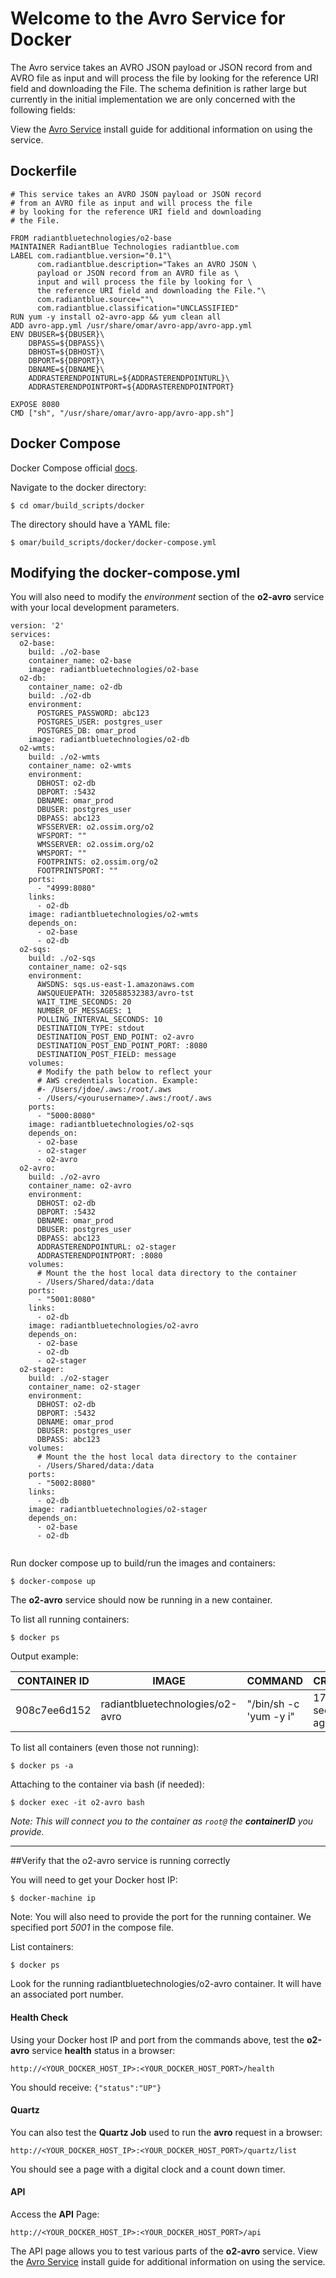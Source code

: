 # Welcome to the Avro Service for Docker

The Avro service takes an AVRO JSON payload or JSON record from and AVRO file as input and will process the file by looking for the reference URI field and downloading the File. The schema definition is rather large but currently in the initial implementation we are only concerned with the following fields:

View the [Avro Service](../install-guide/avro-app.md#Installation) install guide for additional information on using the service.

## Dockerfile
```
# This service takes an AVRO JSON payload or JSON record
# from an AVRO file as input and will process the file
# by looking for the reference URI field and downloading
# the File.

FROM radiantbluetechnologies/o2-base
MAINTAINER RadiantBlue Technologies radiantblue.com
LABEL com.radiantblue.version="0.1"\
      com.radiantblue.description="Takes an AVRO JSON \
      payload or JSON record from an AVRO file as \
      input and will process the file by looking for \
      the reference URI field and downloading the File."\
      com.radiantblue.source=""\
      com.radiantblue.classification="UNCLASSIFIED"
RUN yum -y install o2-avro-app && yum clean all
ADD avro-app.yml /usr/share/omar/avro-app/avro-app.yml
ENV DBUSER=${DBUSER}\
    DBPASS=${DBPASS}\
    DBHOST=${DBHOST}\
    DBPORT=${DBPORT}\
    DBNAME=${DBNAME}\
    ADDRASTERENDPOINTURL=${ADDRASTERENDPOINTURL}\
    ADDRASTERENDPOINTPORT=${ADDRASTERENDPOINTPORT}

EXPOSE 8080
CMD ["sh", "/usr/share/omar/avro-app/avro-app.sh"]

```

## Docker Compose

Docker Compose official [docs](https://docs.docker.com/compose/overview/).

Navigate to the docker directory:

```
$ cd omar/build_scripts/docker
```

The directory should have a YAML file:

```
$ omar/build_scripts/docker/docker-compose.yml
```
## Modifying the docker-compose.yml
You will also need to modify the *environment* section of the **o2-avro** service with your local development parameters.

```
version: '2'
services:
  o2-base:
    build: ./o2-base
    container_name: o2-base
    image: radiantbluetechnologies/o2-base
  o2-db:
    container_name: o2-db
    build: ./o2-db
    environment:
      POSTGRES_PASSWORD: abc123
      POSTGRES_USER: postgres_user
      POSTGRES_DB: omar_prod
    image: radiantbluetechnologies/o2-db
  o2-wmts:
    build: ./o2-wmts
    container_name: o2-wmts
    environment:
      DBHOST: o2-db
      DBPORT: :5432
      DBNAME: omar_prod
      DBUSER: postgres_user
      DBPASS: abc123
      WFSSERVER: o2.ossim.org/o2
      WFSPORT: ""
      WMSSERVER: o2.ossim.org/o2
      WMSPORT: ""
      FOOTPRINTS: o2.ossim.org/o2
      FOOTPRINTSPORT: ""
    ports:
      - "4999:8080"
    links:
      - o2-db
    image: radiantbluetechnologies/o2-wmts
    depends_on:
      - o2-base
      - o2-db
  o2-sqs:
    build: ./o2-sqs
    container_name: o2-sqs
    environment:
      AWSDNS: sqs.us-east-1.amazonaws.com
      AWSQUEUEPATH: 320588532383/avro-tst
      WAIT_TIME_SECONDS: 20
      NUMBER_OF_MESSAGES: 1
      POLLING_INTERVAL_SECONDS: 10
      DESTINATION_TYPE: stdout
      DESTINATION_POST_END_POINT: o2-avro
      DESTINATION_POST_END_POINT_PORT: :8080
      DESTINATION_POST_FIELD: message
    volumes:
      # Modify the path below to reflect your
      # AWS credentials location. Example:
      #- /Users/jdoe/.aws:/root/.aws
      - /Users/<yourusername>/.aws:/root/.aws
    ports:
      - "5000:8080"
    image: radiantbluetechnologies/o2-sqs
    depends_on:
      - o2-base
      - o2-stager
      - o2-avro
  o2-avro:
    build: ./o2-avro
    container_name: o2-avro
    environment:
      DBHOST: o2-db
      DBPORT: :5432
      DBNAME: omar_prod
      DBUSER: postgres_user
      DBPASS: abc123
      ADDRASTERENDPOINTURL: o2-stager
      ADDRASTERENDPOINTPORT: :8080
    volumes:
      # Mount the the host local data directory to the container
      - /Users/Shared/data:/data
    ports:
      - "5001:8080"
    links:
      - o2-db
    image: radiantbluetechnologies/o2-avro
    depends_on:
      - o2-base
      - o2-db
      - o2-stager
  o2-stager:
    build: ./o2-stager
    container_name: o2-stager
    environment:
      DBHOST: o2-db
      DBPORT: :5432
      DBNAME: omar_prod
      DBUSER: postgres_user
      DBPASS: abc123
    volumes:
      # Mount the the host local data directory to the container
      - /Users/Shared/data:/data
    ports:
      - "5002:8080"
    links:
      - o2-db
    image: radiantbluetechnologies/o2-stager
    depends_on:
      - o2-base
      - o2-db


```
Run docker compose up to build/run the images and containers:
```
$ docker-compose up
```

The **o2-avro** service should now be running in a new container.  

To list all running containers:

```
$ docker ps
```

Output example:

CONTAINER ID | IMAGE | COMMAND | CREATED | PORTS | NAMES
------------ | ------------- | ------------ | ------------ | ------------ | ------------
908c7ee6d152 | radiantbluetechnologies/o2-avro  | "/bin/sh -c 'yum -y i" | 17 seconds ago | 0.0.0.0:5001->8080/tcp | o2-avro

To list all containers (even those not running):

```
$ docker ps -a
```

Attaching to the container via bash (if needed):

```
$ docker exec -it o2-avro bash
```
*Note: This will connect you to the container as `root@` the **containerID** you provide.*

---

##Verify that the o2-avro service is running correctly

You will need to get your Docker host IP:
```
$ docker-machine ip
```

Note: You will also need to provide the port for the running container.  We specified port _5001_ in the compose file.

List containers:
```
$ docker ps
```

Look for the running radiantbluetechnologies/o2-avro container.  It will have an associated port number.

#### Health Check
Using your Docker host IP and port from the commands above, test the **o2-avro** service **health** status in a browser:
```
http://<YOUR_DOCKER_HOST_IP>:<YOUR_DOCKER_HOST_PORT>/health
```
You should receive:
`{"status":"UP"}`

#### Quartz
You can also test the **Quartz Job** used to run the **avro** request in a browser:
```
http://<YOUR_DOCKER_HOST_IP>:<YOUR_DOCKER_HOST_PORT>/quartz/list
```
You should see a page with a digital clock and a count down timer.

#### API
Access the **API** Page:
```
http://<YOUR_DOCKER_HOST_IP>:<YOUR_DOCKER_HOST_PORT>/api
```
The API page allows you to test various parts of the **o2-avro** service.  View the [Avro Service](../install-guide/avro-app.md#Installation) install guide for additional information on using the service.
